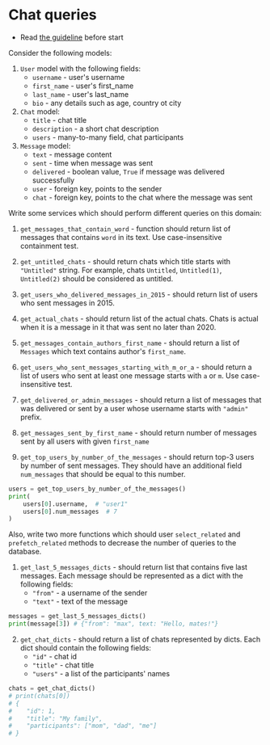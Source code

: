# Chat queries

- Read [the guideline](https://github.com/mate-academy/py-task-guideline/blob/main/README.md) before start

Consider the following models:
1. `User` model with the following fields:
   * `username` - user's username 
   * `first_name` - user's first_name
   * `last_name` - user's last_name
   * `bio` - any details such as age, country ot city
2. `Chat` model:
   * `title` - chat title
   * `description` - a short chat description
   * `users` - many-to-many field, chat participants
3. `Message` model:
   * `text` - message content
   * `sent` - time when message was sent
   * `delivered` - boolean value, `True` if message was delivered successfully
   * `user` - foreign key, points to the sender
   * `chat` - foreign key, points to the chat where the message was sent


Write some services which should perform different queries on this domain:
1. `get_messages_that_contain_word` - function should return list of messages that contains `word` in its text.
Use case-insensitive containment test.

2. `get_untitled_chats` - should return chats which title starts with `"Untitled"` string.
For example, chats `Untitled`, `Untitled(1)`, `Untitled(2)` should be considered as untitled.

3. `get_users_who_delivered_messages_in_2015` - should return list of users who sent messages in 2015.

4. `get_actual_chats` - should return list of the actual chats.
Chats is actual when it is a message in it that was sent no later than 2020.

5. `get_messages_contain_authors_first_name` - should return a list of `Messages` which text contains author's `first_name`.

6. `get_users_who_sent_messages_starting_with_m_or_a` - should return a list of users who sent at least one message starts with `a` or `m`.
Use case-insensitive test.

7. `get_delivered_or_admin_messages` - should return a list of messages that was delivered or sent by a user whose username starts with `"admin"` prefix.

8. `get_messages_sent_by_first_name` - should return number of messages sent by all users with given `first_name`

9. `get_top_users_by_number_of_the_messages` - should return top-3 users by number of sent messages. They should have an additional
field `num_messages` that should be equal to this number.
```python
users = get_top_users_by_number_of_the_messages()
print(
    users[0].username,  # "user1"
    users[0].num_messages  # 7
)
```

Also, write two more functions which should user `select_related` and `prefetch_related` methods to decrease the number of queries to the database.

1. `get_last_5_messages_dicts` - should return list that contains five last messages. 
Each message should be represented as a dict with the following fields:
   * `"from"` - a username of the sender
   * `"text"` - text of the message
```python
messages = get_last_5_messages_dicts()
print(message[3]) # {"from": "max", text: "Hello, mates!"}
```

2. `get_chat_dicts` - should return a list of chats represented by dicts.
Each dict should contain the following fields:
   * `"id"` - chat id
   * `"title"` - chat title
   * `"users"` - a list of the participants' names
```python
chats = get_chat_dicts()
# print(chats[0])
# {
#    "id": 1,
#    "title": "My family",
#    "participants": ["mom", "dad", "me"]
# }
```